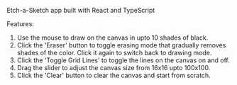 Etch-a-Sketch app built with React and TypeScript

Features:

1. Use the mouse to draw on the canvas in upto 10 shades of black.
2. Click the 'Eraser' button to toggle erasing mode that gradually removes shades of the color. Click it again to switch back to drawing mode.
3. Click the 'Toggle Grid Lines' to toggle the lines on the canvas on and off.
4. Drag the slider to adjust the canvas size from 16x16 upto 100x100. 
5. Click the 'Clear' button to clear the canvas and start from scratch.
